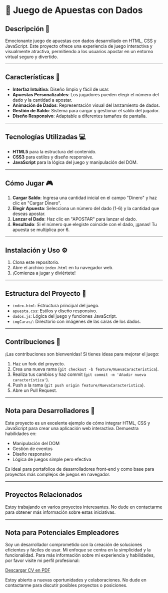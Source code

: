# 🎲 Juego de Apuestas con Dados

## Descripción 📖

Emocionante juego de apuestas con dados desarrollado en HTML, CSS y JavaScript. Este proyecto ofrece una experiencia de juego interactiva y visualmente atractiva, permitiendo a los usuarios apostar en un entorno virtual seguro y divertido.

---

## Características 🌟

- **Interfaz Intuitiva**: Diseño limpio y fácil de usar.
- **Apuestas Personalizables**: Los jugadores pueden elegir el número del dado y la cantidad a apostar.
- **Animación de Dados**: Representación visual del lanzamiento de dados.
- **Gestión de Saldo**: Sistema para cargar y gestionar el saldo del jugador.
- **Diseño Responsivo**: Adaptable a diferentes tamaños de pantalla.

---

## Tecnologías Utilizadas 💻

- **HTML5** para la estructura del contenido.
- **CSS3** para estilos y diseño responsive.
- **JavaScript** para la lógica del juego y manipulación del DOM.

---

## Cómo Jugar 🎮

1. **Cargar Saldo**: Ingresa una cantidad inicial en el campo "Dinero" y haz clic en "Cargar Dinero".
2. **Elegir Apuesta**: Selecciona un número del dado (1-6) y la cantidad que deseas apostar.
3. **Lanzar el Dado**: Haz clic en "APOSTAR" para lanzar el dado.
4. **Resultado**: Si el número que elegiste coincide con el dado, ¡ganas! Tu apuesta se multiplica por 6.

---

## Instalación y Uso ⚙️

1. Clona este repositorio.
2. Abre el archivo `index.html` en tu navegador web.
3. ¡Comienza a jugar y diviértete!

---

## Estructura del Proyecto 📁

- `index.html`: Estructura principal del juego.
- `apuesta.css`: Estilos y diseño responsivo.
- `dados.js`: Lógica del juego y funciones JavaScript.
- `imgCaras/`: Directorio con imágenes de las caras de los dados.

---

## Contribuciones 🤝

¡Las contribuciones son bienvenidas! Si tienes ideas para mejorar el juego:

1. Haz un fork del proyecto.
2. Crea una nueva rama (`git checkout -b feature/NuevaCaracteristica`).
3. Realiza tus cambios y haz commit (`git commit -m 'Añadir nueva característica'`).
4. Push a la rama (`git push origin feature/NuevaCaracteristica`).
5. Abre un Pull Request.

---

## Nota para Desarrolladores 💼

Este proyecto es un excelente ejemplo de cómo integrar HTML, CSS y JavaScript para crear una aplicación web interactiva. Demuestra habilidades en:

- Manipulación del DOM
- Gestión de eventos
- Diseño responsivo
- Lógica de juegos simple pero efectiva

Es ideal para portafolios de desarrolladores front-end y como base para proyectos más complejos de juegos en navegador.

---

## Proyectos Relacionados
Estoy trabajando en varios proyectos interesantes. No dude en contactarme para obtener más información sobre estas iniciativas.

---

## Nota para Potenciales Empleadores
Soy un desarrollador comprometido con la creación de soluciones eficientes y fáciles de usar. Mi enfoque se centra en la simplicidad y la funcionalidad. Para más información sobre mi experiencia y habilidades, por favor visite mi perfil profesional:

[Descargar CV en PDF](https://sites.google.com/view/cvmarcelomartinez/descarga-mi-cv-en-pdf)

Estoy abierto a nuevas oportunidades y colaboraciones. No dude en contactarme para discutir posibles proyectos o posiciones.
